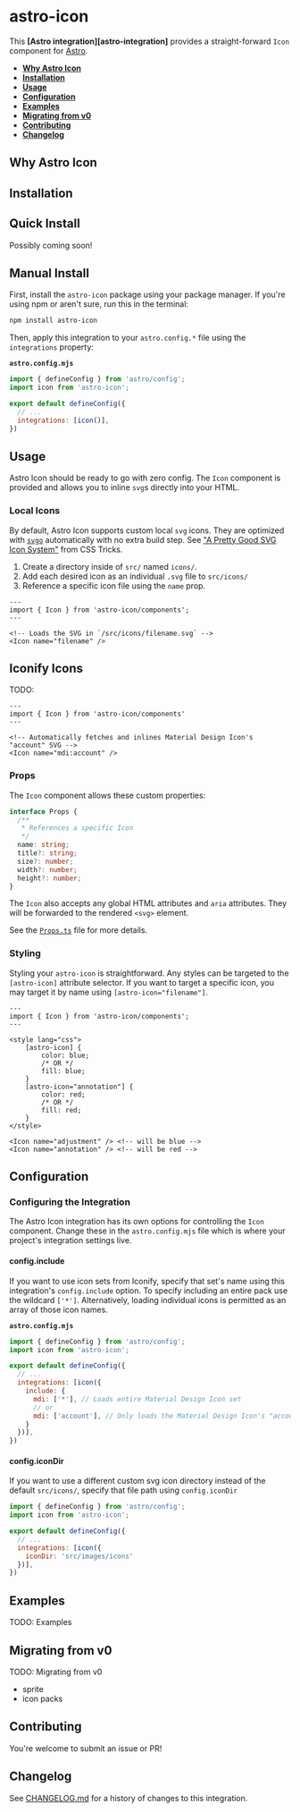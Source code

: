 # astro-icon

This **[Astro integration][astro-integration]** provides a straight-forward `Icon` component for [Astro](https://astro.build).

- <strong>[Why Astro Icon](#why-astro-icon)</strong>
- <strong>[Installation](#installation)</strong>
- <strong>[Usage](#usage)</strong>
- <strong>[Configuration](#configuration)</strong>
- <strong>[Examples](#examples)</strong>
- <strong>[Migrating from v0](#migrating-from-v0)</strong>
- <strong>[Contributing](#contributing)</strong>
- <strong>[Changelog](#changelog)</strong>

## Why Astro Icon


## Installation

## Quick Install

Possibly coming soon!

<!--

The `astro add` command-line tool automates the installation for you. Run one of the following commands in a new terminal window. (If you aren't sure which package manager you're using, run the first command.) Then, follow the prompts, and type "y" in the terminal (meaning "yes") for each one.
  
```sh
# Using NPM
npx astro add icon
# Using Yarn
yarn astro add icon
# Using PNPM
pnpm astro add icon
```
  
If you run into any issues, [feel free to report them to us on GitHub](https://github.com/withastro/astro/issues) and try the manual installation steps below.

-->

## Manual Install

First, install the `astro-icon` package using your package manager. If you're using npm or aren't sure, run this in the terminal:

```sh
npm install astro-icon
```

Then, apply this integration to your `astro.config.*` file using the `integrations` property:

**`astro.config.mjs`**

```js ins={2} "icon()"
import { defineConfig } from 'astro/config';
import icon from 'astro-icon';

export default defineConfig({
  // ...
  integrations: [icon()],
})
```

## Usage

Astro Icon should be ready to go with zero config. The `Icon` component is provided and allows you to inline `svg`s directly into your HTML.

### Local Icons

By default, Astro Icon supports custom local `svg` icons. They are optimized with [`svgo`](https://github.com/svg/svgo) automatically with no extra build step. See ["A Pretty Good SVG Icon System"](https://css-tricks.com/pretty-good-svg-icon-system/#just-include-the-icons-inline) from CSS Tricks.

1. Create a directory inside of `src/` named `icons/`.
2. Add each desired icon as an individual `.svg` file to `src/icons/`
3. Reference a specific icon file using the `name` prop.

```astro
---
import { Icon } from 'astro-icon/components';
---

<!-- Loads the SVG in `/src/icons/filename.svg` -->
<Icon name="filename" />
```

## Iconify Icons

TODO:

```astro
---
import { Icon } from 'astro-icon/components'
---

<!-- Automatically fetches and inlines Material Design Icon's "account" SVG -->
<Icon name="mdi:account" />
```

### Props

The `Icon` component allows these custom properties:

```ts
interface Props {
  /**
   * References a specific Icon
   */
  name: string;
  title?: string;
  size?: number;
  width?: number;
  height?: number;
}
```

The `Icon` also accepts any global HTML attributes and `aria` attributes. They will be forwarded to the rendered `<svg>` element.

See the [`Props.ts`](./packages/core/lib/Props.ts) file for more details.

### Styling

Styling your `astro-icon` is straightforward. Any styles can be targeted to the `[astro-icon]` attribute selector. If you want to target a specific icon, you may target it by name using `[astro-icon="filename"]`.

```astro
---
import { Icon } from 'astro-icon/components';
---

<style lang="css">
    [astro-icon] {
        color: blue;
        /* OR */
        fill: blue;
    }
    [astro-icon="annotation"] {
        color: red;
        /* OR */
        fill: red;
    }
</style>

<Icon name="adjustment" /> <!-- will be blue -->
<Icon name="annotation" /> <!-- will be red -->
```

## Configuration

### Configuring the Integration

The Astro Icon integration has its own options for controlling the `Icon` component. Change these in the `astro.config.mjs` file which is where your project's integration settings live.

#### config.include

If you want to use icon sets from Iconify, specify that set's name using this integration's `config.include` option. To specify including an entire pack use the wildcard `['*']`. Alternatively, loading individual icons is permitted as an array of those icon names.

**`astro.config.mjs`**

```js ins={2}
import { defineConfig } from 'astro/config';
import icon from 'astro-icon';

export default defineConfig({
  // ...
  integrations: [icon({
    include: {
      mdi: ['*'], // Loads entire Material Design Icon set
      // or
      mdi: ['account'], // Only loads the Material Design Icon's "account" SVG
    }
  })],
})
```

#### config.iconDir

If you want to use a different custom svg icon directory instead of the default `src/icons/`, specify that file path using `config.iconDir`

```js ins={2}
import { defineConfig } from 'astro/config';
import icon from 'astro-icon';

export default defineConfig({
  // ...
  integrations: [icon({
    iconDir: 'src/images/icons'
  })],
})
```

## Examples

TODO: Examples

## Migrating from v0

TODO: Migrating from v0

- sprite
- icon packs

## Contributing

You're welcome to submit an issue or PR!

## Changelog

See [CHANGELOG.md](CHANGELOG.md) for a history of changes to this integration.
